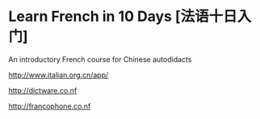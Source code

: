 # Learn French in 10 Days [法语十日入门]

An introductory French course for Chinese autodidacts

http://www.italian.org.cn/app/

http://dictware.co.nf

http://francophone.co.nf
